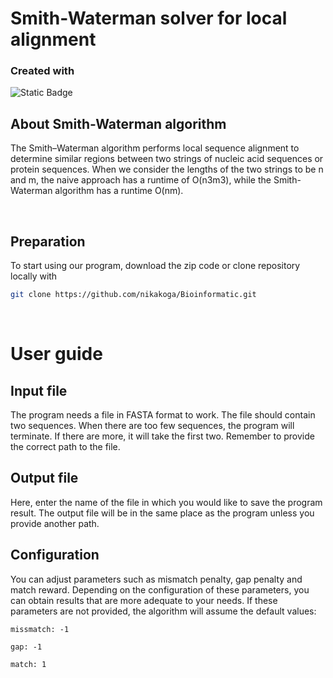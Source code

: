 # Smith-Waterman solver for local alignment
### Created with  
![Static Badge](https://img.shields.io/badge/Python-yellow?logo=python&logoColor=white&labelColor=%233776AB&link=https%3A%2F%2Fwww.python.org%2F)

## About Smith-Waterman algorithm
The Smith–Waterman algorithm performs local sequence alignment to determine similar regions between two strings of nucleic acid sequences or protein sequences. When we consider the lengths of the two strings to be n and m, the naive approach has a runtime of O(n3m3), while the Smith-Waterman algorithm has a runtime O(nm).

<br>

## Preparation
To start using our program, download the zip code or clone repository locally with
```sh
git clone https://github.com/nikakoga/Bioinformatic.git
``` 
<br>

# User guide
## Input file
The program needs a file in FASTA format to work. The file should contain two sequences. When there are too few sequences, the program will terminate. If there are more, it will take the first two. Remember to provide the correct path to the file.

## Output file
Here, enter the name of the file in which you would like to save the program result. The output file will be in the same place as the program unless you provide another path.

## Configuration
You can adjust parameters such as mismatch penalty, gap penalty and match reward. Depending on the configuration of these parameters, you can obtain results that are more adequate to your needs. If these parameters are not provided, the algorithm will assume the default values: 

`missmatch: -1 `

 `gap: -1` 
 
 `match: 1`

